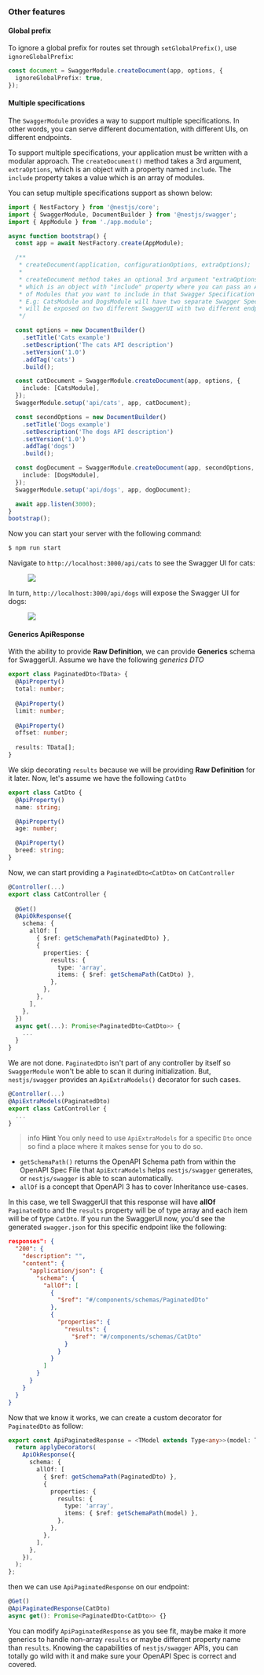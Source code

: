 ### Other features

#### Global prefix

To ignore a global prefix for routes set through `setGlobalPrefix()`, use `ignoreGlobalPrefix`:

```typescript
const document = SwaggerModule.createDocument(app, options, {
  ignoreGlobalPrefix: true,
});
```

#### Multiple specifications

The `SwaggerModule` provides a way to support multiple specifications. In other words, you can serve different documentation, with different UIs, on different endpoints.

To support multiple specifications, your application must be written with a modular approach. The `createDocument()` method takes a 3rd argument, `extraOptions`, which is an object with a property named `include`. The `include` property takes a value which is an array of modules.

You can setup multiple specifications support as shown below:

```typescript
import { NestFactory } from '@nestjs/core';
import { SwaggerModule, DocumentBuilder } from '@nestjs/swagger';
import { AppModule } from './app.module';

async function bootstrap() {
  const app = await NestFactory.create(AppModule);

  /**
   * createDocument(application, configurationOptions, extraOptions);
   *
   * createDocument method takes an optional 3rd argument "extraOptions"
   * which is an object with "include" property where you can pass an Array
   * of Modules that you want to include in that Swagger Specification
   * E.g: CatsModule and DogsModule will have two separate Swagger Specifications which
   * will be exposed on two different SwaggerUI with two different endpoints.
   */

  const options = new DocumentBuilder()
    .setTitle('Cats example')
    .setDescription('The cats API description')
    .setVersion('1.0')
    .addTag('cats')
    .build();

  const catDocument = SwaggerModule.createDocument(app, options, {
    include: [CatsModule],
  });
  SwaggerModule.setup('api/cats', app, catDocument);

  const secondOptions = new DocumentBuilder()
    .setTitle('Dogs example')
    .setDescription('The dogs API description')
    .setVersion('1.0')
    .addTag('dogs')
    .build();

  const dogDocument = SwaggerModule.createDocument(app, secondOptions, {
    include: [DogsModule],
  });
  SwaggerModule.setup('api/dogs', app, dogDocument);

  await app.listen(3000);
}
bootstrap();
```

Now you can start your server with the following command:

```bash
$ npm run start
```

Navigate to `http://localhost:3000/api/cats` to see the Swagger UI for cats:

<figure><img src="/assets/swagger-cats.png" /></figure>

In turn, `http://localhost:3000/api/dogs` will expose the Swagger UI for dogs:

<figure><img src="/assets/swagger-dogs.png" /></figure>

#### Generics ApiResponse

With the ability to provide **Raw Definition**, we can provide **Generics** schema for SwaggerUI. Assume we have the following *generics DTO*

```ts
export class PaginatedDto<TData> {
  @ApiProperty()
  total: number;
  
  @ApiProperty()
  limit: number;
  
  @ApiProperty()
  offset: number;
  
  results: TData[];
}
```

We skip decorating `results` because we will be providing **Raw Definition** for it later. Now, let's assume we have the following `CatDto`

```ts
export class CatDto {
  @ApiProperty()
  name: string;

  @ApiProperty()
  age: number;

  @ApiProperty()
  breed: string;
}
```

Now, we can start providing a `PaginatedDto<CatDto>` on `CatController`

```ts
@Controller(...)
export class CatController {
  
  @Get()
  @ApiOkResponse({
    schema: {
      allOf: [
        { $ref: getSchemaPath(PaginatedDto) },
        {
          properties: {
            results: {
              type: 'array',
              items: { $ref: getSchemaPath(CatDto) },
            },
          },
        },
      ],
    },
  })
  async get(...): Promise<PaginatedDto<CatDto>> {
    ...
  }
}
```

We are not done. `PaginatedDto` isn't part of any controller by itself so `SwaggerModule` won't be able to scan it
during initialization. But, `nestjs/swagger` provides an `ApiExtraModels()` decorator for such cases.

```ts
@Controller(...)
@ApiExtraModels(PaginatedDto)
export class CatController {
  ...
}
```

> info **Hint** You only need to use `ApiExtraModels` for a specific `Dto` once so find a place where it makes sense for you to do so.

- `getSchemaPath()` returns the OpenAPI Schema path from within the OpenAPI Spec File that `ApiExtraModels` helps `nestjs/swagger` generates,
or `nestjs/swagger` is able to scan automatically.
- `allOf` is a concept that OpenAPI 3 has to cover Inheritance use-cases.

In this case, we tell SwaggerUI that this response will have **allOf** `PaginatedDto` and the `results` property will be of type array and each item will be of type `CatDto`. 
If you run the SwaggerUI now, you'd see the generated `swagger.json` for this specific endpoint like the following:

```json
responses": {
  "200": {
    "description": "",
    "content": {
      "application/json": {
        "schema": {
          "allOf": [
            {
              "$ref": "#/components/schemas/PaginatedDto"
            },
            {
              "properties": {
                "results": {
                  "$ref": "#/components/schemas/CatDto"
                }
              }
            }
          ]
        }
      }
    }
  }
}
```

Now that we know it works, we can create a custom decorator for `PaginatedDto` as follow:

```ts
export const ApiPaginatedResponse = <TModel extends Type<any>>(model: TModel) => {
  return applyDecorators(
    ApiOkResponse({
      schema: {
        allOf: [
          { $ref: getSchemaPath(PaginatedDto) },
          {
            properties: {
              results: {
                type: 'array',
                items: { $ref: getSchemaPath(model) },
              },
            },
          },
        ],
      },
    }),
  );
};
```

then we can use `ApiPaginatedResponse` on our endpoint:

```ts
@Get()
@ApiPaginatedResponse(CatDto)
async get(): Promise<PaginatedDto<CatDto>> {}
```

You can modify `ApiPaginatedResponse` as you see fit, maybe make it more generics to handle non-array `results` or maybe different property name than `results`. 
Knowing the capabilities of `nestjs/swagger` APIs, you can totally go wild with it and make sure your OpenAPI Spec is correct and covered.
